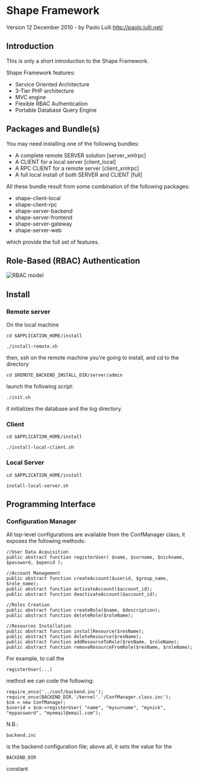 Shape Framework
==================

Version 12 December 2010  - by Paolo Lulli
<http://paolo.lulli.net/>

Introduction
------------

This is only a short introduction to the Shape Framework. 

Shape Framework features:

- Service Oriented Architecture
- 3-Tier PHP architecture
- MVC engine
- Flexible RBAC Authentication 
- Portable Database Query Engine

Packages and Bundle(s)
---------------------

You may need installing one of the following bundles:

- A complete remote SERVER solution 			[server_xmlrpc]
- A CLIENT for a local server 				[client_local]
- A RPC CLIENT for a remote server 			[client_xmlrpc]
- A full local install of both SERVER and CLIENT 	[full]

All these bundle result from some combination of the following packages:

- shape-client-local    
- shape-client-rpc      
- shape-server-backend  
- shape-server-frontend 
- shape-server-gateway  
- shape-server-web

which provide the full set of features.


Role-Based (RBAC) Authentication
---------------------------------
![RBAC model](https://raw.github.com/madunixman/shape/master/img/rbac.png)

Install
-------

### Remote server 

On the local machine

    cd $APPLICATION_HOME/install

    ./install-remote.sh     

then, ssh on the remote machine you're going to install, and cd to the directory

	cd $REMOTE_BACKEND_INSTALL_DIR/server/admin

launch the following script:

	./init.sh

it initializes the database and the log directory.


### Client  

    cd $APPLICATION_HOME/install

    ./install-local-client.sh 

### Local Server 

    cd $APPLICATION_HOME/install

    install-local-server.sh 


Programming Interface
---------------------

### Configuration Manager

All top-level configurations are available from the ConfManager class; it exposes the following methods:

	//User Data Acquisition
	public abstract function registerUser( $name, $surname, $nickname, $password, $openid );

	//Account Management
	public abstract function createAccount($userid, $group_name, $role_name);
	public abstract function activateAccount($account_id);
	public abstract function deactivateAccount($account_id);

	//Roles Creation
	public abstract function createRole($name, $description);
	public abstract function deleteRole($roleName);

	//Resources Installation
	public abstract function installResource($resName);
	public abstract function deleteResource($resName);
	public abstract function addResourceToRole($resName, $roleName);
	public abstract function removeResourceFromRole($resName, $roleName);

For example, to call the

	registerUser(...)

method we can code the following:

	require_once('../conf/backend.inc');
	require_once(BACKEND_DIR.'/kernel'.'/ConfManager.class.inc');
	$cm = new ConfManager;
	$userid = $cm->registerUser( "name", "mysurname", "mynick", "mypassword", "myemail@email.com");

N.B.: 

	backend.inc

is the backend configuration file; above all, it sets the value for the 

	BACKEND_DIR

constant
